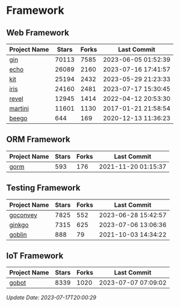 # Framework

## Web Framework
| Project Name | Stars | Forks | Last Commit |
| ------------ | ----- | ----- | ----------- |
| [gin](https://github.com/gin-gonic/gin) | 70113 | 7585 | 2023-06-05 01:52:39 |
| [echo](https://github.com/labstack/echo) | 26089 | 2160 | 2023-07-16 17:41:57 |
| [kit](https://github.com/go-kit/kit) | 25194 | 2432 | 2023-05-29 21:23:33 |
| [iris](https://github.com/kataras/iris) | 24160 | 2481 | 2023-07-17 15:30:45 |
| [revel](https://github.com/revel/revel) | 12945 | 1414 | 2022-04-12 20:53:30 |
| [martini](https://github.com/go-martini/martini) | 11601 | 1130 | 2017-01-21 21:58:54 |
| [beego](https://github.com/astaxie/beego) | 644 | 169 | 2020-12-13 11:36:23 |

## ORM Framework
| Project Name | Stars | Forks | Last Commit |
| ------------ | ----- | ----- | ----------- |
| [gorm](https://github.com/jinzhu/gorm) | 593 | 176 | 2021-11-20 01:15:37 |

## Testing Framework
| Project Name | Stars | Forks | Last Commit |
| ------------ | ----- | ----- | ----------- |
| [goconvey](https://github.com/smartystreets/goconvey) | 7825 | 552 | 2023-06-28 15:42:57 |
| [ginkgo](https://github.com/onsi/ginkgo) | 7315 | 625 | 2023-07-06 13:06:36 |
| [goblin](https://github.com/franela/goblin) | 888 | 79 | 2021-10-03 14:34:22 |

## IoT Framework
| Project Name | Stars | Forks | Last Commit |
| ------------ | ----- | ----- | ----------- |
| [gobot](https://github.com/hybridgroup/gobot) | 8339 | 1020 | 2023-07-07 07:09:02 |

*Update Date: 2023-07-17T20:00:29*